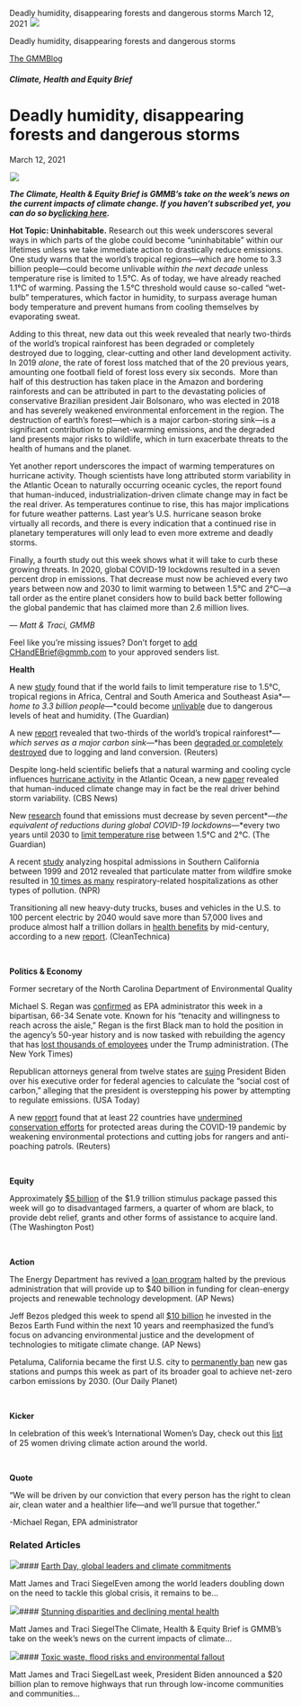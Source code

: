 



Deadly humidity, disappearing forests and dangerous storms
March 12, 2021
![](data:image/gif;base64,R0lGODlhAQABAAAAACH5BAEKAAEALAAAAAABAAEAAAICTAEAOw==)![](https://www.gmmb.com/wp-content/uploads/2021/03/3.jpg)



Deadly humidity, disappearing forests and dangerous storms





 [The GMMBlog](/blog/)



##### Climate, Health and Equity Brief

 Deadly humidity, disappearing forests and dangerous storms
==========================================================


March 12, 2021



![](data:image/gif;base64,R0lGODlhAQABAAAAACH5BAEKAAEALAAAAAABAAEAAAICTAEAOw==)![](https://www.gmmb.com/wp-content/uploads/2021/03/3-552x552.jpg) 


***The Climate, Health & Equity Brief is GMMB’s take on the week’s news on the current impacts of climate change. If you haven’t subscribed yet, you can do so by***[***clicking here***](https://mailchimp.us4.list-manage.com/subscribe?u=f2f8c4bdabe1a2a83f914e813&id=4a13a601e2)***.***


**Hot Topic: Uninhabitable.** Research out this week underscores several ways in which parts of the globe could become “uninhabitable” within our lifetimes unless we take immediate action to drastically reduce emissions. One study warns that the world’s tropical regions—which are home to 3.3 billion people—could become unlivable *within the next decade* unless temperature rise is limited to 1.5°C. As of today, we have already reached 1.1°C of warming. Passing the 1.5°C threshold would cause so-called “wet-bulb” temperatures, which factor in humidity, to surpass average human body temperature and prevent humans from cooling themselves by evaporating sweat.


Adding to this threat, new data out this week revealed that nearly two-thirds of the world’s tropical rainforest has been degraded or completely destroyed due to logging, clear-cutting and other land development activity. In 2019 *alone*, the rate of forest loss matched that of the 20 previous years, amounting one football field of forest loss every six seconds.  More than half of this destruction has taken place in the Amazon and bordering rainforests and can be attributed in part to the devastating policies of conservative Brazilian president Jair Bolsonaro, who was elected in 2018 and has severely weakened environmental enforcement in the region. The destruction of earth’s forest—which is a major carbon-storing sink—is a significant contribution to planet-warming emissions, and the degraded land presents major risks to wildlife, which in turn exacerbate threats to the health of humans and the planet.


Yet another report underscores the impact of warming temperatures on hurricane activity. Though scientists have long attributed storm variability in the Atlantic Ocean to naturally occurring oceanic cycles, the report found that human-induced, industrialization-driven climate change may in fact be the real driver. As temperatures continue to rise, this has major implications for future weather patterns. Last year’s U.S. hurricane season broke virtually all records, and there is every indication that a continued rise in planetary temperatures will only lead to even more extreme and deadly storms.


Finally, a fourth study out this week shows what it will take to curb these growing threats. In 2020, global COVID-19 lockdowns resulted in a seven percent drop in emissions. That decrease must now be achieved every two years between now and 2030 to limit warming to between 1.5°C and 2°C—a tall order as the entire planet considers how to build back better following the global pandemic that has claimed more than 2.6 million lives.



*— Matt & Traci, GMMB*



Feel like you’re missing issues? Don’t forget to [add](http://onlinegroups.net/blog/2014/02/25/how-to-whitelist-an-email-address/) CHandEBrief@gmmb.com to your approved senders list.



**Health**


A new [study](https://www.nature.com/articles/s41561-021-00695-3) found that if the world fails to limit temperature rise to 1.5°C, tropical regions in Africa, Central and South America and Southeast Asia*—*home to 3.3 billion people*—*could become [unlivable](https://www.theguardian.com/science/2021/mar/08/global-heating-tropical-regions-human-livability) due to dangerous levels of heat and humidity. (The Guardian)


A new [report](https://d5i6is0eze552.cloudfront.net/documents/Publikasjoner/Andre-rapporter/State-of-the-rainforest-2020-Rainforest-Foundation-Norway.pdf?mtime=20210308135638) revealed that two-thirds of the world’s tropical rainforest*—*which serves as a major carbon sink*—*has been [degraded or completely destroyed](https://www.reuters.com/article/us-climate-change-forests/two-thirds-of-tropical-rainforest-destroyed-or-degraded-globally-ngo-says-idUSKBN2B00U2?il=0&_hsmi=114718913&_hsenc=p2ANqtz-9mOTuGyAMmiL4pfLYlkYMVfg1gJjnRsTsK2u6_xUOVBkytnn2kB9aO3m3t5tE4BmBX8S-AJGatTBDj2ZNuaoA8491dyQ) due to logging and land conversion. (Reuters)


Despite long-held scientific beliefs that a natural warming and cooling cycle influences [hurricane activity](https://www.cbsnews.com/news/climate-change-atlantic-hurricane-activity-cycles/) in the Atlantic Ocean, a new [paper](https://science.sciencemag.org/content/371/6533/1014) revealed that human-induced climate change may in fact be the real driver behind storm variability. (CBS News)


New [research](https://www.nature.com/articles/s41558-021-01001-0) found that emissions must decrease by seven percent*—*the equivalent of reductions during global COVID-19 lockdowns*—*every two years until 2030 to [limit temperature rise](https://www.theguardian.com/environment/2021/mar/03/global-lockdown-every-two-years-needed-to-meet-paris-co2-goals-study) between 1.5°C and 2°C. (The Guardian)


A recent [study](https://www.nature.com/articles/s41467-021-21708-0) analyzing hospital admissions in Southern California between 1999 and 2012 revealed that particulate matter from wildfire smoke resulted in [10 times as many](https://www.npr.org/sections/health-shots/2021/03/05/973848360/study-finds-wildfire-smoke-more-harmful-to-humans-than-pollution-from-cars) respiratory-related hospitalizations as other types of pollution. (NPR)


Transitioning all new heavy-duty trucks, buses and vehicles in the U.S. to 100 percent electric by 2040 would save more than 57,000 lives and produce almost half a trillion dollars in [health benefits](https://cleantechnica.com/2021/03/08/new-report-finds-clean-trucks-buses-will-save-thousands-of-lives-billions-of-dollars-slash-air-pollution-create-jobs/) by mid-century, according to a new [report](https://www.edf.org/sites/default/files/2021-03/HD_ZEV_White_Paper.pdf). (CleanTechnica)


 


**Politics & Economy**


Former secretary of the North Carolina Department of Environmental Quality  

Michael S. Regan was [confirmed](https://urldefense.com/v3/__https:/mailchimp.us4.list-manage.com/track/click?u=f2f8c4bdabe1a2a83f914e813&id=3167b98226&e=17c77271a8__;!!HhhKMSGjjQV-!tDLt8USrB_3A_7nuSLKOX6BkjR0BUG2uDHvhJcRRfJP0bcuoYVv6D_QxdqM3WIk3%24) as EPA administrator this week in a bipartisan, 66-34 Senate vote. Known for his “tenacity and willingness to reach across the aisle,” Regan is the first Black man to hold the position in the agency’s 50-year history and is now tasked with rebuilding the agency that has [lost thousands of employees](https://urldefense.com/v3/__https:/mailchimp.us4.list-manage.com/track/click?u=f2f8c4bdabe1a2a83f914e813&id=3ecd41fe05&e=17c77271a8__;!!HhhKMSGjjQV-!tDLt8USrB_3A_7nuSLKOX6BkjR0BUG2uDHvhJcRRfJP0bcuoYVv6D_QxduXVQzze%24) under the Trump administration. (The New York Times)


Republican attorneys general from twelve states are [suing](https://www.usatoday.com/story/news/politics/2021/03/08/republican-led-states-sue-president-joe-biden-over-climate-change-order/4635600001/) President Biden over his executive order for federal agencies to calculate the “social cost of carbon,” alleging that the president is overstepping his power by attempting to regulate emissions. (USA Today)


A new [report](https://www.iucn.org/news/world-commission-protected-areas/202103/covid-19-fallout-undermining-nature-conservation-efforts-iucn-publication) found that at least 22 countries have [undermined conservation efforts](https://www.reuters.com/article/us-health-coronavirus-land/over-20-countries-found-weakening-environmental-protection-during-pandemic-idUSKBN2B30S0?edition-redirect=in) for protected areas during the COVID-19 pandemic by weakening environmental protections and cutting jobs for rangers and anti-poaching patrols. (Reuters)


 


**Equity**


Approximately [$5 billion](https://www.washingtonpost.com/business/2021/03/08/reparations-black-farmers-stimulus/) of the $1.9 trillion stimulus package passed this week will go to disadvantaged farmers, a quarter of whom are black, to provide debt relief, grants and other forms of assistance to acquire land. (The Washington Post)


 


**Action**


The Energy Department has revived a [loan program](https://apnews.com/article/jennifer-granholm-interviews-energy-loans-5ceef97a73fc04fe3cca75bf84e91327) halted by the previous administration that will provide up to $40 billion in funding for clean-energy projects and renewable technology development. (AP News)


Jeff Bezos pledged this week to spend all [$10 billion](https://apnews.com/article/climate-climate-change-jeff-bezos-bee1aea9cffc377400048dcb5b7405f0) he invested in the Bezos Earth Fund within the next 10 years and reemphasized the fund’s focus on advancing environmental justice and the development of technologies to mitigate climate change. (AP News)


Petaluma, California became the first U.S. city to [permanently ban](https://www.ourdailyplanet.com/story/petaluma-ca-becomes-first-city-to-ban-new-gas-stations-and-pumps/) new gas stations and pumps this week as part of its broader goal to achieve net-zero carbon emissions by 2030. (Our Daily Planet)


 


**Kicker**


In celebration of this week’s International Women’s Day, check out this [list](https://www.greenbiz.com/article/25-badass-women-shaping-climate-action-2021) of 25 women driving climate action around the world.


 


**Quote**


“We will be driven by our conviction that every person has the right to clean air, clean water and a healthier life—and we’ll pursue that together.”


-Michael Regan, EPA administrator









### Related Articles

![](data:image/gif;base64,R0lGODlhAQABAAAAACH5BAEKAAEALAAAAAABAAEAAAICTAEAOw==)![](https://www.gmmb.com/wp-content/uploads/2021/04/b5197d82-9fb4-4c84-a8d9-e468348c4c67-380x200.jpg)#### [Earth Day, global leaders and climate commitments](https://www.gmmb.com/news/earth-day-global-leaders-and-climate-commitments/)

Matt James and Traci SiegelEven among the world leaders doubling down on the need to tackle this global crisis, it remains to be…

![](data:image/gif;base64,R0lGODlhAQABAAAAACH5BAEKAAEALAAAAAABAAEAAAICTAEAOw==)![](https://www.gmmb.com/wp-content/uploads/2021/04/4.16header-380x200.png)#### [Stunning disparities and declining mental health](https://www.gmmb.com/news/stunning-disparities-and-declining-mental-health/)

Matt James and Traci SiegelThe Climate, Health & Equity Brief is GMMB’s take on the week’s news on the current impacts of climate…

![](data:image/gif;base64,R0lGODlhAQABAAAAACH5BAEKAAEALAAAAAABAAEAAAICTAEAOw==)![](https://www.gmmb.com/wp-content/uploads/2021/04/Picture1-380x200.jpg)#### [Toxic waste, flood risks and environmental fallout](https://www.gmmb.com/news/toxic-waste-flood-risks-and-environmental-fallout/)

Matt James and Traci SiegelLast week, President Biden announced a $20 billion plan to remove highways that run through low-income communities and communities…




